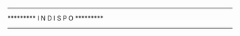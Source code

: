 ***********************************
*********  I N D I S P O  *********
***********************************
